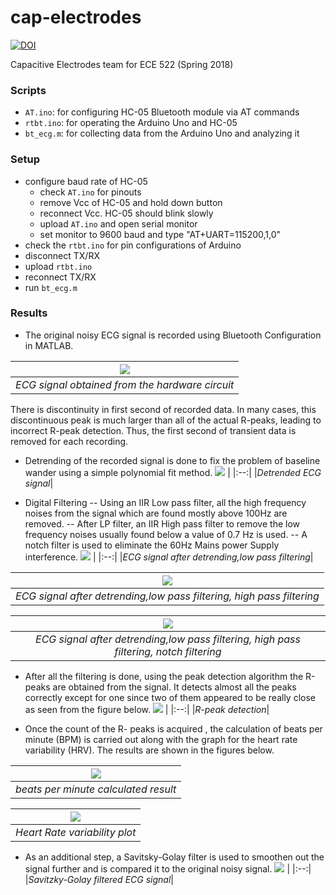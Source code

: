 # cap-electrodes
[![DOI](https://zenodo.org/badge/132076134.svg)](https://zenodo.org/badge/latestdoi/132076134)

Capacitive Electrodes team for ECE 522 (Spring 2018)

### Scripts
- `AT.ino`:   for configuring HC-05 Bluetooth module via AT commands
- `rtbt.ino`: for operating the Arduino Uno and HC-05
- `bt_ecg.m`: for collecting data from the Arduino Uno and analyzing it

### Setup
- configure baud rate of HC-05
  - check `AT.ino` for pinouts
  - remove Vcc of HC-05 and hold down button
  - reconnect Vcc. HC-05 should blink slowly
  - upload `AT.ino` and open serial monitor
  - set monitor to 9600 baud and type "AT+UART=115200,1,0"
- check the `rtbt.ino` for pin configurations of Arduino
- disconnect TX/RX
- upload `rtbt.ino`
- reconnect TX/RX
- run `bt_ecg.m`

### Results

- The original noisy ECG signal is recorded using Bluetooth Configuration in MATLAB.

![](https://github.com/sharvaridesh/ECG-monitoring-using-capacitive-Electrodes/blob/master/results/ecg%20signal_1.JPG) |
|:--:| 
|*ECG signal obtained from the hardware circuit*|

There is discontinuity in first second of recorded data. In many cases, this discontinuous peak is much larger than all of the actual R-peaks, leading to incorrect R-peak detection. Thus, the first second of transient data is removed for each recording.

- Detrending of the recorded signal is done to fix the problem of baseline wander using a simple polynomial fit method.
![](https://github.com/sharvaridesh/ECG-monitoring-using-capacitive-Electrodes/blob/master/results/detrend.JPG) |
|:--:| 
|*Detrended ECG signal*|

- Digital Filtering 
-- Using an IIR Low pass filter, all the high frequency noises from the signal which are found mostly above 100Hz are removed. 
-- After LP filter, an IIR High pass filter to remove the low frequency noises usually found below a value of 0.7 Hz is used. 
-- A notch filter is used to eliminate the 60Hz Mains power Supply interference.
![](https://github.com/sharvaridesh/ECG-monitoring-using-capacitive-Electrodes/blob/master/results/detrend_lp.JPG) |
|:--:| 
|*ECG signal after detrending,low pass filtering*|

![](https://github.com/sharvaridesh/ECG-monitoring-using-capacitive-Electrodes/blob/master/results/hp.JPG) |
|:--:| 
|*ECG signal after detrending,low pass filtering, high pass filtering*|

![](https://github.com/sharvaridesh/ECG-monitoring-using-capacitive-Electrodes/blob/master/results/notch.JPG) |
|:--:| 
|*ECG signal after detrending,low pass filtering, high pass filtering, notch filtering*|

- After all the filtering is done, using the peak detection algorithm the R-peaks are obtained from the signal. It detects almost all the peaks correctly except for one since two of them appeared to be really close as seen from the figure below. 
![](https://github.com/sharvaridesh/ECG-monitoring-using-capacitive-Electrodes/blob/master/results/r-peak-detection.JPG) |
|:--:| 
|*R-peak detection*|

- Once the count of the R- peaks is acquired , the calculation of beats per minute (BPM) is carried out along with the graph for the heart rate variability (HRV). The results are shown in the figures below.

![](https://github.com/sharvaridesh/ECG-monitoring-using-capacitive-Electrodes/blob/master/results/bpm.JPG) |
|:--:| 
|*beats per minute calculated result*|

![](https://github.com/sharvaridesh/ECG-monitoring-using-capacitive-Electrodes/blob/master/results/hrv.JPG) |
|:--:| 
|*Heart Rate variability plot*|

- As an additional step, a Savitsky-Golay filter is used to smoothen out the signal further and is compared it to the original noisy signal.
![](https://github.com/sharvaridesh/ECG-monitoring-using-capacitive-Electrodes/blob/master/results/post-sg.JPG) |
|:--:| 
|*Savitzky-Golay filtered ECG signal*|
